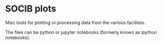 # SOCIB plots
Misc tools for plotting or processing data from the various facilities.

The files can be python or jupyter notebooks (formerly known as ipython notebooks).
